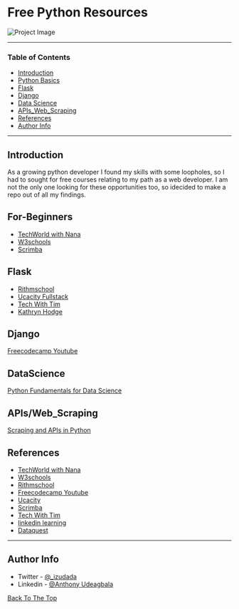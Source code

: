 # Free Python Resources

![Project Image](python-logo-master-v3-TM-flattened.png)

---

### Table of Contents

- [Introduction](#Introduction)
- [Python Basics](#For-Beginners)
- [Flask](#Flask)
- [Django](#Django)
- [Data Science](#DataScience)
- [APIs_Web_Scraping](#APIs_Web_Scraping)
- [References](#references)
- [Author Info](#author-info)

---

## Introduction

As a growing python developer I found my skills with some loopholes, so I had to sought for free courses relating to my path as a web developer. I am not the only one looking for these opportunities too, so idecided to make a repo out of all my findings.

## For-Beginners

- [TechWorld with Nana](https://www.youtube.com/watch?v=t8pPdKYpowI) 
- [W3schools](https://www.w3schools.com/python/default.asp)
- [Scrimba](https://scrimba.com/learn/python)



## Flask

- [Rithmschool](https://www.rithmschool.com/courses/flask-fundamentals)
- [Ucacity Fullstack](https://classroom.udacity.com/courses/ud088)
- [Tech With Tim](https://www.youtube.com/watch?v=dam0GPOAvVI&list=LL&index=17&t=364s)
- [Kathryn Hodge](https://www.linkedin.com/learning/advanced-python-working-with-databases/what-you-need-to-know)


## Django
[Freecodecamp Youtube](https://www.youtube.com/watch?v=F5mRW0jo-U4&list=LL&index=2&t=181s)


## DataScience
[Python Fundamentals for Data Science](https://www.dataquest.io/course/python-for-data-science-fundamentals/)


## APIs/Web_Scraping
[Scraping and APIs in Python](https://www.dataquest.io/course/apis-and-scraping/)


## References
* [TechWorld with Nana](https://dev.to/techworld_with_nana/python-tutorial-for-beginners-full-course-free-14md) 
* [W3schools](https://www.w3schools.com)
* [Rithmschool](https://www.rithmschool.com)
* [Freecodecamp Youtube](https://www.youtube.com/channel/UC8butISFwT-Wl7EV0hUK0BQ)
* [Ucacity ](https://udacity.com)
* [Scrimba](https://scrimba.com)
* [Tech With Tim](https://www.youtube.com/channel/UC4JX40jDee_tINbkjycV4Sg)
* [linkedin learning](https://www.linkedin.com/learning)
* [Dataquest](https://www.dataquest.io/)


---

## Author Info

- Twitter - [@_izudada](https://twitter.com/_izudada)
- Linkedin - [@Anthony Udeagbala](https://www.linkedin.com/in/izudada/)


[Back To The Top](#read-me-template)